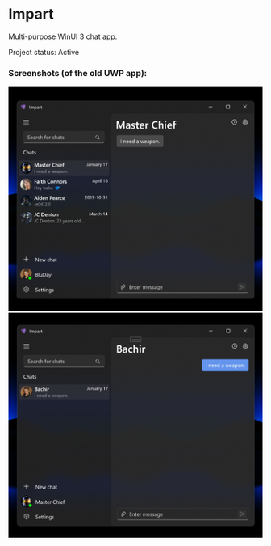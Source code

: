 # Impart

Multi-purpose WinUI 3 chat app.

Project status: Active

### Screenshots (of the old UWP app):

<img src="/assets/screenshots/0.png" width="600"/>
<img src="/assets/screenshots/1.png" width="600"/>
